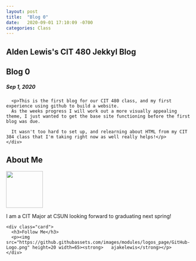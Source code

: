 ```yaml
---
layout: post
title:  "Blog 0"
date:   2020-09-01 17:10:09 -0700
categories: Class
---
```

<div class="header">
  <c><h2>Alden Lewis's CIT 480 Jekkyl Blog</h2></c>
</div>

<div class="row">
  <div class="leftcolumn">
    <div class="card">
      <h2>Blog 0</h2>
      <h5> Sep 1, 2020</h5>
     
      <p>This is the first blog for our CIT 480 class, and my first experience using github to build a website. 
	  As the weeks progress I will work out a more visually appealing theme, I just wanted to get the base site functioning before the first blog was due. 
	  
	  It wasn't too hard to set up, and relearning about HTML from my CIT 384 class that I'm taking right now as well really helps!</p>
    </div>
   
  </div>
  
  
  <div>
  
  
  
  
  
  
  
  
  </div>
  
 
  <div class="rightcolumn">
    <div class="card">
      <h2>About Me</h2>
	  <p><img src="https://ajakelewis.github.io/ajakelewis/me.jpg" height=100 width=100></p>
      <p>I am a CIT Major at CSUN looking forward to graduating next spring!</p>
    </div>

    <div class="card">
      <h3>Follow Me</h3>
      <p><img src="https://github.githubassets.com/images/modules/logos_page/GitHub-Logo.png" height=20 width=65><strong>   ajakelewis</strong></p>
    </div>
  </div>
</div>